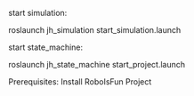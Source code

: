 start simulation:

roslaunch jh_simulation start_simulation.launch

start state_machine:

roslaunch jh_state_machine start_project.launch

Prerequisites:
Install RoboIsFun Project
